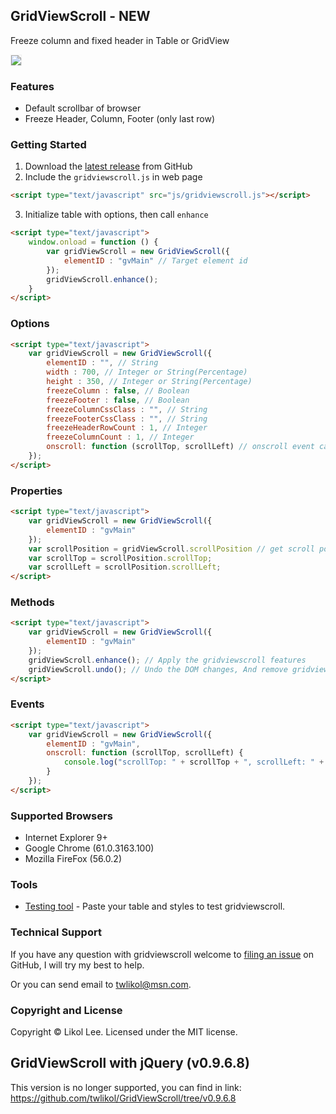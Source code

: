 ﻿## GridViewScroll - NEW
Freeze column and fixed header in Table or GridView

<img border="0" border="0" style="border:1px solid #EFEFEF;" src="http://gridviewscroll.aspcity.idv.tw/images/gridviewscrollv2_git.gif?2017110802">

### Features
* Default scrollbar of browser
* Freeze Header, Column, Footer (only last row)

### Getting Started
1. Download the [latest release](https://github.com/twlikol/GridViewScroll/archive/master.zip) from GitHub
2. Include the `gridviewscroll.js` in web page
```html
<script type="text/javascript" src="js/gridviewscroll.js"></script>
  ``` 
3. Initialize table with options, then call `enhance`
```html
<script type="text/javascript">
    window.onload = function () {
        var gridViewScroll = new GridViewScroll({
            elementID : "gvMain" // Target element id
        });
        gridViewScroll.enhance();
    }
</script>
```

### Options
```html
<script type="text/javascript">
    var gridViewScroll = new GridViewScroll({
        elementID : "", // String
        width : 700, // Integer or String(Percentage)
        height : 350, // Integer or String(Percentage)
        freezeColumn : false, // Boolean
        freezeFooter : false, // Boolean
        freezeColumnCssClass : "", // String
        freezeFooterCssClass : "", // String
        freezeHeaderRowCount : 1, // Integer
        freezeColumnCount : 1, // Integer
        onscroll: function (scrollTop, scrollLeft) // onscroll event callback
    });
</script>
```
### Properties
```html
<script type="text/javascript">
    var gridViewScroll = new GridViewScroll({
        elementID : "gvMain"
    });
    var scrollPosition = gridViewScroll.scrollPosition // get scroll position
    var scrollTop = scrollPosition.scrollTop;
    var scrollLeft = scrollPosition.scrollLeft;
</script>
```

### Methods
```html
<script type="text/javascript">
    var gridViewScroll = new GridViewScroll({
        elementID : "gvMain"
    });
    gridViewScroll.enhance(); // Apply the gridviewscroll features
    gridViewScroll.undo(); // Undo the DOM changes, And remove gridviewscroll features
</script>
```

### Events
```html
<script type="text/javascript">
    var gridViewScroll = new GridViewScroll({
        elementID : "gvMain",
        onscroll: function (scrollTop, scrollLeft) {
            console.log("scrollTop: " + scrollTop + ", scrollLeft: " + scrollLeft);
        }
    });
</script>
```

### Supported Browsers
* Internet Explorer 9+
* Google Chrome (61.0.3163.100)
* Mozilla FireFox (56.0.2)

### Tools
* [Testing tool](http://gridviewscroll.aspcity.idv.tw/v2/testingtool.aspx) - Paste your table and styles to test gridviewscroll.

### Technical Support
If you have any question with gridviewscroll welcome to [filing an issue](https://github.com/twlikol/GridViewScroll/issues/new) on GitHub, I will try my best to help.

Or you can send email to [twlikol@msn.com](mailto:twlikol@msn.com).

### Copyright and License
Copyright © Likol Lee. Licensed under the MIT license.

## GridViewScroll with jQuery (v0.9.6.8)
This version is no longer supported, you can find in link:
https://github.com/twlikol/GridViewScroll/tree/v0.9.6.8
